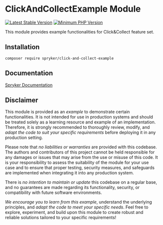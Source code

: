 # ClickAndCollectExample Module
[![Latest Stable Version](https://poser.pugx.org/spryker/click-and-collect-example/v/stable.svg)](https://packagist.org/packages/spryker/click-and-collect-example)
[![Minimum PHP Version](https://img.shields.io/badge/php-%3E%3D%208.1-8892BF.svg)](https://php.net/)

This module provides example functionalities for Click&Collect feature set.

## Installation

```
composer require spryker/click-and-collect-example
```

## Documentation

[Spryker Documentation](https://docs.spryker.com)

## Disclaimer

This module is provided as an *example* to demonstrate certain functionalities. It is not intended for use in production systems and should be treated solely as a learning resource and example of an implementation. Therefore, it is strongly recommended to thoroughly review, modify, and *adapt the code to suit your specific requirements* before deploying it in any production setting.

Please note that *no liabilities or warranties* are provided with this codebase. The authors and contributors of this project cannot be held responsible for any damages or issues that may arise from the use or misuse of this code. It is your responsibility to assess the suitability of the module for your use case and to ensure that proper testing, security measures, and safeguards are implemented when integrating it into any production system.

There is *no intention to maintain or update* this codebase on a regular base, and no guarantees are made regarding its functionality, security, or compatibility with future software environments.

*We encourage you to learn from this example*, understand the underlying principles, and *adapt the code to meet your specific needs*. Feel free to explore, experiment, and build upon this module to create robust and reliable solutions tailored to your specific requirements!
